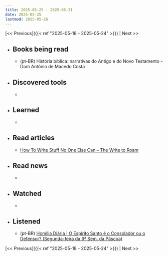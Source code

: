 ```yaml
---
title: 2025-05-25 - 2025-05-31
date: 2025-05-25
lastmod: 2025-05-26
---
```


[<< Previous]({{< ref "2025-05-18 - 2025-05-24" >}}) | Next >>

- ## Books being read
  - (pt-BR) História bíblica: narrativas do Antigo e do Novo Testamento - Dom
    Antônio de Macedo Costa

- ## Discovered tools
  -

- ## Learned
  -

- ## Read articles
  - [How To Write Stuff No One Else Can &#8211; The Write to Roam](https://thewritetoroam.com/2024/02/how-to-write-stuff-no-one-else-can)

- ## Read news
  -

- ## Watched
  -

- ## Listened
  - (pt-BR) [Homilia Diária | O Espírito Santo é o Consolador ou o Defensor? (Segunda-feira da 6ª Sem. da Páscoa)](https://www.youtube.com/watch?v=qL73GklHw3s)

[<< Previous]({{< ref "2025-05-18 - 2025-05-24" >}}) | Next >>
